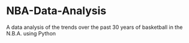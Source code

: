 # NBA-Data-Analysis
A data analysis of the trends over the past 30 years of basketball in the N.B.A. using Python
